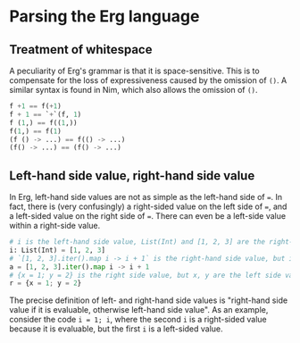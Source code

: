 # Parsing the Erg language

## Treatment of whitespace

A peculiarity of Erg's grammar is that it is space-sensitive.
This is to compensate for the loss of expressiveness caused by the omission of `()`. A similar syntax is found in Nim, which also allows the omission of `()`.

```python
f +1 == f(+1)
f + 1 == `+`(f, 1)
f (1,) == f((1,))
f(1,) == f(1)
(f () -> ...) == f(() -> ...)
(f() -> ...) == (f() -> ...)
```

## Left-hand side value, right-hand side value

In Erg, left-hand side values are not as simple as the left-hand side of `=`.
In fact, there is (very confusingly) a right-sided value on the left side of `=`, and a left-sided value on the right side of `=`.
There can even be a left-side value within a right-side value.

```python
# i is the left-hand side value, List(Int) and [1, 2, 3] are the right-hand side values
i: List(Int) = [1, 2, 3]
# `[1, 2, 3].iter().map i -> i + 1` is the right-hand side value, but i to the left of -> is the left-hand side value
a = [1, 2, 3].iter().map i -> i + 1
# {x = 1; y = 2} is the right side value, but x, y are the left side values
r = {x = 1; y = 2}
```

The precise definition of left- and right-hand side values is "right-hand side value if it is evaluable, otherwise left-hand side value".
As an example, consider the code ``i = 1; i``, where the second `i` is a right-sided value because it is evaluable, but the first `i` is a left-sided value.
